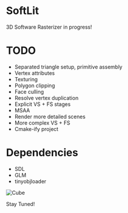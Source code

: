 # SoftLit

3D Software Rasterizer in progress!

# TODO
- Separated triangle setup, primitive assembly
- Vertex attributes
- Texturing
- Polygon clipping
- Face culling
- Resolve vertex duplication 
- Explicit VS + FS stages
- MSAA
- Render more detailed scenes
- More complex VS + FS
- Cmake-ify project

# Dependencies
- SDL
- GLM
- tinyobjloader

![Cube](http://imgur.com/7ntHnTI.gif)

Stay Tuned!
